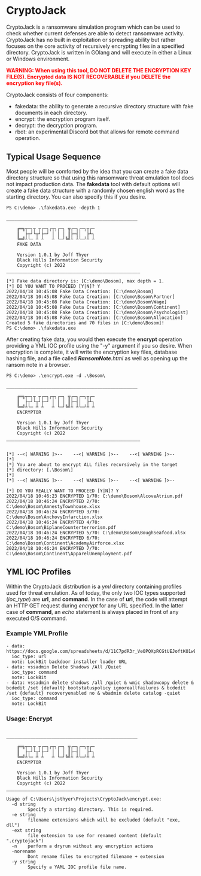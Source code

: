 # CryptoJack

CryptoJack is a ransomware simulation program which can be used to check whether current
defenses are able to detect ransomware activity.  CryptoJack has no built in exploitation
or spreading ability but rather focuses on the core activity of recursively encrypting
files in a specified directory. CryptoJack is written in GOlang and will execute in either
a Linux or Windows environment.

<font color=RED>**WARNING: When using this tool, DO NOT DELETE THE ENCRYPTION KEY FILE(S). 
Encrypted data IS NOT RECOVERABLE if you DELETE the encryption key file(s).**</font>

CryptoJack consists of four components:

* fakedata: the ability to generate a recursive directory structure with fake documents in each directory.
* encrypt: the encryption program itself.
* decrypt: the decryption program.
* rbot: an experimental Discord bot that allows for remote command operation.

## Typical Usage Sequence

Most people will be comforted by the idea that you can create a fake data directory
structure so that using this ransomware threat emulation tool does not impact production data.
The **fakedata** tool with default options will create a fake data structure with a randomly
chosen english word as the starting directory. You can also specify this if you desire.

```
PS C:\demo> .\fakedata.exe -depth 1

_________________________________________________

    ╔═╗┬─┐┬ ┬┌─┐┌┬┐┌─┐ ╦┌─┐┌─┐┬┌─
    ║  ├┬┘└┬┘├─┘ │ │ │ ║├─┤│  ├┴┐
    ╚═╝┴└─ ┴ ┴   ┴ └─┘╚╝┴ ┴└─┘┴ ┴
    FAKE DATA

    Version 1.0.1 by Joff Thyer
    Black Hills Information Security
    Copyright (c) 2022
__________________________________________________

[*] Fake data directory is: [C:\demo\Bosom], max depth = 1.
[*] DO YOU WANT TO PROCEED [Y|N]? Y
2022/04/18 10:45:08 Fake Data Creation: [C:\demo\Bosom]
2022/04/18 10:45:08 Fake Data Creation: [C:\demo\Bosom\Partner]
2022/04/18 10:45:08 Fake Data Creation: [C:\demo\Bosom\Wage]
2022/04/18 10:45:08 Fake Data Creation: [C:\demo\Bosom\Continent]
2022/04/18 10:45:08 Fake Data Creation: [C:\demo\Bosom\Psychologist]
2022/04/18 10:45:08 Fake Data Creation: [C:\demo\Bosom\Allocation]
Created 5 fake directories and 70 files in [C:\demo\Bosom]!
PS C:\demo> .\fakedata.exe
```

After creating fake data, you would then execute the **encrypt** operation providing a YML
IOC profile using the "-y" argument if you so desire. When encryption is complete, it will
write the encryption key files, database hashing file, and a file called *__RansomNote__.html*
as well as opening up the ransom note in a browser.


```
PS C:\demo> .\encrypt.exe -d .\Bosom\

_________________________________________________

    ╔═╗┬─┐┬ ┬┌─┐┌┬┐┌─┐ ╦┌─┐┌─┐┬┌─
    ║  ├┬┘└┬┘├─┘ │ │ │ ║├─┤│  ├┴┐
    ╚═╝┴└─ ┴ ┴   ┴ └─┘╚╝┴ ┴└─┘┴ ┴
    ENCRYPTOR

    Version 1.0.1 by Joff Thyer
    Black Hills Information Security
    Copyright (c) 2022
__________________________________________________


[*] --<[ WARNING ]>--    --<[ WARNING ]>--    --<[ WARNING ]>--
[*]
[*] You are about to encrypt ALL files recursively in the target
[*] directory: [.\Bosom\]
[*]
[*] --<[ WARNING ]>--    --<[ WARNING ]>--    --<[ WARNING ]>--

[*] DO YOU REALLY WANT TO PROCEED [Y|N]? Y
2022/04/18 10:46:23 ENCRYPTED 1/70: C:\demo\Bosom\AlcoveAtrium.pdf
2022/04/18 10:46:24 ENCRYPTED 2/70: C:\demo\Bosom\AmnestyTownhouse.xlsx
2022/04/18 10:46:24 ENCRYPTED 3/70: C:\demo\Bosom\AnchovyInfarction.xlsx
2022/04/18 10:46:24 ENCRYPTED 4/70: C:\demo\Bosom\BiplaneCounterterrorism.pdf
2022/04/18 10:46:24 ENCRYPTED 5/70: C:\demo\Bosom\BoughSeafood.xlsx
2022/04/18 10:46:24 ENCRYPTED 6/70: C:\demo\Bosom\Continent\AcademyAirforce.xlsx
2022/04/18 10:46:24 ENCRYPTED 7/70: C:\demo\Bosom\Continent\ApparelUnemployment.pdf
```


## YML IOC Profiles

Within the CryptoJack distribution is a *yml* directory containing profiles
used for threat emulation. As of today, the only two IOC types supported
(*ioc_type*) are **url**, and **command**. In the case of **url**, the code will
attempt an HTTP GET request during *encrypt* for any URL specified.
In the latter case of **command**, an *echo* statement is always placed in front of any executed O/S command.


### Example YML Profile

```
- data: https://docs.google.com/spreadsheets/d/11C7pdR3r_VeOPQXpRCGtUEJoftKO1wB7ZFfX0t94XTw/edit#gid=0&range=B1
  ioc_type: url
  note: LockBit backdoor installer loader URL
- data: vssadmin Delete Shadows /All /Quiet
  ioc_type: command
  note: LockBit
- data: vssadmin delete shadows /all /quiet & wmic shadowcopy delete & bcdedit /set {default} bootstatuspolicy ignoreallfailures & bcdedit /set {default} recoveryenabled no & wbadmin delete catalog -quiet
  ioc_type: command
  note: LockBit
```

### Usage: Encrypt

```

_________________________________________________

    ╔═╗┬─┐┬ ┬┌─┐┌┬┐┌─┐ ╦┌─┐┌─┐┬┌─
    ║  ├┬┘└┬┘├─┘ │ │ │ ║├─┤│  ├┴┐
    ╚═╝┴└─ ┴ ┴   ┴ └─┘╚╝┴ ┴└─┘┴ ┴
    ENCRYPTOR

    Version 1.0.1 by Joff Thyer
    Black Hills Information Security
    Copyright (c) 2022
__________________________________________________

Usage of C:\Users\jsthyer\Projects\CryptoJack\encrypt.exe:
  -d string
        Specify a starting directory. This is required.
  -e string
        filename extensions which will be excluded (default "exe, dll")
  -ext string
        file extension to use for renamed content (default ".cryptojack")
  -n    perform a dryrun without any encryption actions
  -norename
        Dont rename files to encrypted filename + extension
  -y string
        Specify a YAML IOC profile file name.
```


